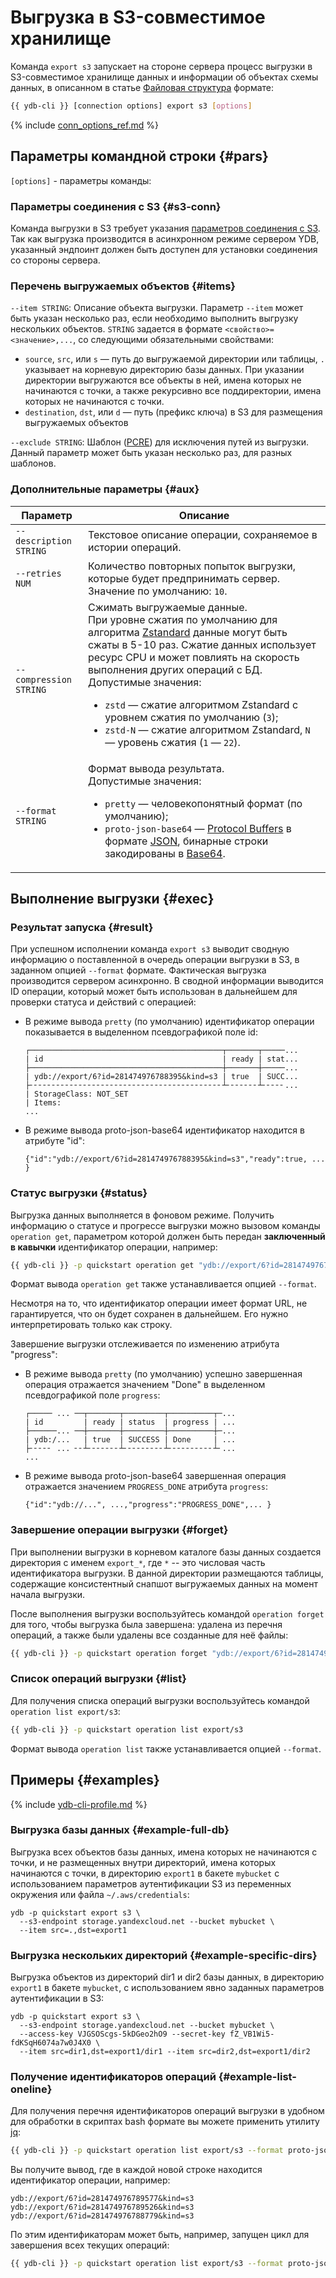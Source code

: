 # Выгрузка в S3-совместимое хранилище

Команда `export s3` запускает на стороне сервера процесс выгрузки в S3-совместимое хранилище данных и информации об объектах схемы данных, в описанном в статье [Файловая структура](../file-structure.md) формате:

```bash
{{ ydb-cli }} [connection options] export s3 [options]
```

{% include [conn_options_ref.md](../../commands/_includes/conn_options_ref.md) %}

## Параметры командной строки {#pars}

`[options]` - параметры команды:

### Параметры соединения с S3 {#s3-conn}

Команда выгрузки в S3 требует указания [параметров соединения с S3](../auth-s3.md). Так как выгрузка производится в асинхронном режиме сервером YDB, указанный эндпоинт должен быть доступен для установки соединения со стороны сервера.

### Перечень выгружаемых объектов {#items}

`--item STRING`: Описание объекта выгрузки. Параметр `--item` может быть указан несколько раз, если необходимо выполнить выгрузку нескольких объектов. `STRING` задается в формате `<свойство>=<значение>,...`, со следующими обязательными свойствами:
- `source`, `src`, или `s` — путь до выгружаемой директории или таблицы, `.` указывает на корневую директорию базы данных. При указании директории выгружаются все объекты в ней, имена которых не начинаются с точки, а также рекурсивно все поддиректории, имена которых не начинаются с точки.
- `destination`, `dst`, или `d` —  путь (префикс ключа) в S3 для размещения выгружаемых объектов

`--exclude STRING`: Шаблон ([PCRE](https://www.pcre.org/original/doc/html/pcrepattern.html)) для исключения путей из выгрузки. Данный параметр может быть указан несколько раз, для разных шаблонов.

### Дополнительные параметры {#aux}

Параметр | Описание
--- | ---
`--description STRING` | Текстовое описание операции, сохраняемое в истории операций.
`--retries NUM` | Количество повторных попыток выгрузки, которые будет предпринимать сервер.</br>Значение по умолчанию: `10`.
`--compression STRING` | Сжимать выгружаемые данные.</br>При уровне сжатия по умолчанию для алгоритма [Zstandard](https://ru.wikipedia.org/wiki/Zstandard) данные могут быть сжаты в 5-10 раз. Сжатие данных использует ресурс CPU и может повлиять на скорость выполнения других операций с БД.</br>Допустимые значения:</br><ul><li>`zstd` — сжатие алгоритмом Zstandard c уровнем сжатия по умолчанию (`3`);</li><li>`zstd-N` — сжатие алгоритмом Zstandard, `N` — уровень сжатия (`1` — `22`).</li></ul>
`--format STRING` | Формат вывода результата.</br>Допустимые значения:</br><ul><li>`pretty` — человекопонятный формат (по умолчанию);</li><li>`proto-json-base64` — [Protocol Buffers](https://ru.wikipedia.org/wiki/Protocol_Buffers) в формате [JSON](https://ru.wikipedia.org/wiki/JSON), бинарные строки закодированы в [Base64](https://ru.wikipedia.org/wiki/Base64).</li></ul>

## Выполнение выгрузки {#exec}

### Результат запуска {#result}

При успешном исполнении команда `export s3` выводит сводную информацию о поставленной в очередь операции выгрузки в S3, в заданном опцией `--format` формате. Фактическая выгрузка производится сервером асинхронно. В сводной информации выводится ID операции, который может быть использован в дальнейшем для проверки статуса и действий с операцией:

- В режиме вывода `pretty` (по умолчанию) идентификатор операции показывается в выделенном псевдографикой поле id:

  ```
  ┌───────────────────────────────────────────┬───────┬─────...
  | id                                        | ready | stat...
  ├───────────────────────────────────────────┼───────┼─────...
  | ydb://export/6?id=281474976788395&kind=s3 | true  | SUCC...
  ├╴╴╴╴╴╴╴╴╴╴╴╴╴╴╴╴╴╴╴╴╴╴╴╴╴╴╴╴╴╴╴╴╴╴╴╴╴╴╴╴╴╴╴┴╴╴╴╴╴╴╴┴╴╴╴╴╴...
  | StorageClass: NOT_SET                                      
  | Items:
  ...                                                   
  ```

- В режиме вывода proto-json-base64 идентификатор находится в атрибуте "id":

  ```
  {"id":"ydb://export/6?id=281474976788395&kind=s3","ready":true, ... }
  ```

### Статус выгрузки {#status}

Выгрузка данных выполняется в фоновом режиме. Получить информацию о статусе и прогрессе выгрузки можно вызовом команды `operation get`, параметром которой должен быть передан **заключенный в кавычки** идентификатор операции, например:

``` bash
{{ ydb-cli }} -p quickstart operation get "ydb://export/6?id=281474976788395&kind=s3"
```

Формат вывода `operation get` также устанавливается опцией `--format`.

Несмотря на то, что идентификатор операции имеет формат URL, не гарантируется, что он будет сохранен в дальнейшем. Его нужно интерпретировать только как строку.

Завершение выгрузки отслеживается по изменению атрибута "progress":

- В режиме вывода `pretty` (по умолчанию) успешно завершенная операция отражается значением "Done" в выделенном псевдографикой поле `progress`:

  ```
  ┌───── ... ──┬───────┬─────────┬──────────┬─...
  | id         | ready | status  | progress | ...
  ├──────... ──┼───────┼─────────┼──────────┼─...
  | ydb:/...   | true  | SUCCESS | Done     | ...
  ├╴╴╴╴╴ ... ╴╴┴╴╴╴╴╴╴╴┴╴╴╴╴╴╴╴╴╴┴╴╴╴╴╴╴╴╴╴╴┴╴...
  ...
  ```

- В режиме вывода proto-json-base64 завершенная операция отражается значением `PROGRESS_DONE` атрибута `progress`:

  ```
  {"id":"ydb://...", ...,"progress":"PROGRESS_DONE",... }
  ```

### Завершение операции выгрузки {#forget}

При выполнении выгрузки в корневом каталоге базы данных создается директория с именем `export_*`, где `*` -- это числовая часть идентификатора выгрузки. В данной директории размещаются таблицы, содержащие консистентный снапшот выгружаемых данных на момент начала выгрузки.

После выполнения выгрузки воспользуйтесь командой `operation forget` для того, чтобы выгрузка была завершена: удалена из перечня операций, а также были удалены все созданные для неё файлы:

``` bash
{{ ydb-cli }} -p quickstart operation forget "ydb://export/6?id=281474976788395&kind=s3"
```

### Список операций выгрузки {#list}

Для получения списка операций выгрузки воспользуйтесь командой `operation list export/s3`:

``` bash
{{ ydb-cli }} -p quickstart operation list export/s3
```

Формат вывода `operation list` также устанавливается опцией `--format`.

## Примеры {#examples}

{% include [ydb-cli-profile.md](../../../../_includes/ydb-cli-profile.md) %}

### Выгрузка базы данных {#example-full-db}

Выгрузка всех объектов базы данных, имена которых не начинаются с точки, и не размещенных внутри директорий, имена которых начинаются с точки, в директорию `export1` в бакете `mybucket` с использованием параметров аутентификации S3 из переменных окружения или файла `~/.aws/credentials`:

```
ydb -p quickstart export s3 \
  --s3-endpoint storage.yandexcloud.net --bucket mybucket \
  --item src=.,dst=export1
```

### Выгрузка нескольких директорий {#example-specific-dirs}

Выгрузка объектов из директорий dir1 и dir2 базы данных, в директорию `export1` в бакете `mybucket`, с использованием явно заданных параметров аутентификации в S3:

```
ydb -p quickstart export s3 \
  --s3-endpoint storage.yandexcloud.net --bucket mybucket \
  --access-key VJGSOScgs-5kDGeo2hO9 --secret-key fZ_VB1Wi5-fdKSqH6074a7w0J4X0 \
  --item src=dir1,dst=export1/dir1 --item src=dir2,dst=export1/dir2
```

### Получение идентификаторов операций {#example-list-oneline}

Для получения перечня идентификаторов операций выгрузки в удобном для обработки в скриптах bash формате вы можете применить утилиту [jq](https://stedolan.github.io/jq/download/):

``` bash
{{ ydb-cli }} -p quickstart operation list export/s3 --format proto-json-base64 | jq -r ".operations[].id"
```

Вы получите вывод, где в каждой новой строке находится идентификатор операции, например:

```
ydb://export/6?id=281474976789577&kind=s3
ydb://export/6?id=281474976789526&kind=s3
ydb://export/6?id=281474976788779&kind=s3
```

По этим идентификаторам может быть, например, запущен цикл для завершения всех текущих операций:

``` bash
{{ ydb-cli }} -p quickstart operation list export/s3 --format proto-json-base64 | jq -r ".operations[].id" | while read line; do {{ ydb-cli }} -p quickstart operation forget $line;done
```

